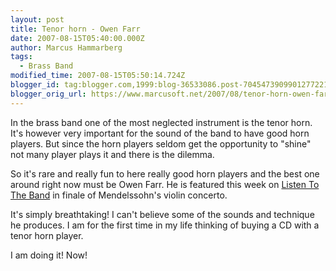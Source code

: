 ```yaml
---
layout: post
title: Tenor horn - Owen Farr
date: 2007-08-15T05:40:00.000Z
author: Marcus Hammarberg
tags:
  - Brass Band
modified_time: 2007-08-15T05:50:14.724Z
blogger_id: tag:blogger.com,1999:blog-36533086.post-7045473909901277221
blogger_orig_url: https://www.marcusoft.net/2007/08/tenor-horn-owen-farr.html
---
```


In the brass band one of the most neglected instrument is the tenor horn. It's however very important for the sound of the band to have good horn players. But since the horn players seldom get the opportunity to "shine" not many player plays it and there is the dilemma.

So it's rare and really fun to here really good horn players and the best one around right now must be Owen Farr. He is featured this week on [Listen To The Band](http://www.bbc.co.uk/radio/aod/networks/radio2/aod.shtml?radio2/listenband) in finale of Mendelssohn's violin concerto.

It's simply breathtaking! I can't believe some of the sounds and technique he produces. I am for the first time in my life thinking of buying a CD with a tenor horn player.

I am doing it! Now!

